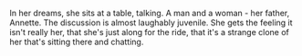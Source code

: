 In her dreams, she sits at a table, talking. A man and a woman - her father, Annette. The discussion is almost laughably juvenile. She gets the feeling it isn't really her, that she's just along for the ride, that it's a strange clone of her that's sitting there and chatting.

